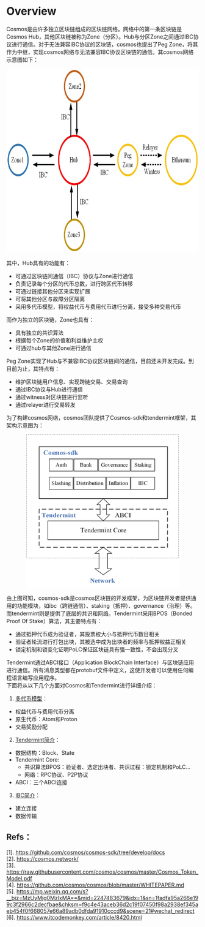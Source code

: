 # Overview
Cosmos是由许多独立区块链组成的区块链网络。网络中的第一条区块链是Cosmos Hub，其他区块链被称为Zone（分区）。Hub与分区Zone之间通过IBC协议进行通信。对于无法兼容IBC协议的区块链，cosmos也提出了Peg Zone，将其作为中继，实现cosmos网络与无法兼容IBC协议区块链的通信。其cosmos网络示意图如下：    
<div align=center>  
  <img width="800" height="480" src="./pictures/cosmos%E7%BD%91%E7%BB%9C%E7%A4%BA%E6%84%8F%E5%9B%BE.jpg"/>  
</div>  

其中，Hub具有的功能有：  
* 可通过区块链间通信（IBC）协议与Zone进行通信  
* 负责记录每个分区的代币总数，进行跨区代币转移  
* 可通过链接其他分区来实现扩展  
* 可将其他分区与故障分区隔离  
* 采用多代币模型，将权益代币与费用代币进行分离，接受多种交易代币
  
而作为独立的区块链，Zone也具有：  
* 具有独立的共识算法  
* 根据每个Zone的价值和利益维护主权  
* 可通过hub与其他Zone进行通信
  
Peg Zone实现了Hub与不兼容IBC协议区块链间的通信，目前还未开发完成。到目前为止，其特点有：  
* 维护区块链用户信息、实现跨链交易、交易查询  
* 通过IBC协议与Hub进行通信  
* 通过witness对区块链进行监听  
* 通过relayer进行交易转发

为了构建cosmos网络，cosmos团队提供了Cosmos-sdk和tendermint框架，其架构示意图为：  
 
<div align= center>  
  <img width="400" height="400" src="./pictures/cosmos%E8%8A%82%E7%82%B9%E7%A4%BA%E6%84%8F%E5%9B%BE.jpg"/>  
</div>  
  
由上图可知，cosmos-sdk是cosmos区块链的开发框架，为区块链开发者提供通用的功能模块，如ibc（跨链通信）、staking（抵押）、governance（治理）等。  
而tendermint则是提供了底层的共识和网络。Tendermint采用BPOS（Bonded Proof Of Stake）算法，其主要特点有：  
* 通过抵押代币成为验证者，其投票权大小与抵押代币数目相关  
* 验证者轮流进行打包出块，其被选中成为出块者的频率与抵押权益正相关  
* 锁定机制和锁变化证明PoLC保证区块链具有强一致性，不会出现分叉  
  
Tendermint通过ABCI接口（Application BlockChain Interface）与区块链应用进行通信。所有消息类型都在protobuf文件中定义，这使开发者可以使用任何编程语言编写应用程序。  
下面将从以下几个方面对Cosmos和Tendermint进行详细介绍：  
1. [多代币模型](./mutli-token%20model.md)：  
* 权益代币与费用代币分离  
* 原生代币：Atom和Proton  
* 交易奖励分配  
  
2. [Tendermint简介](./Tendermint.md)：  
* 数据结构：Block、State  
* Tendermint Core:  
  - 共识算法BPOS：验证者、选定出块者、共识过程：锁定机制和PoLC...  
  - 网络：RPC协议、P2P协议  
* ABCI：三个ABCI连接  
  
3. [IBC简介](./IBC.md)：  
* 建立连接  
* 数据传输  
  
## Refs：  
[1]. https://github.com/cosmos/cosmos-sdk/tree/develop/docs  
[2]. https://cosmos.network/  
[3]. https://raw.githubusercontent.com/cosmos/cosmos/master/Cosmos_Token_Model.pdf  
[4]. https://github.com/cosmos/cosmos/blob/master/WHITEPAPER.md  
[5]. https://mp.weixin.qq.com/s?__biz=MzUyMjg0MzIxMA==&mid=2247483679&idx=1&sn=1fadfa95a266e199c3f2966c2decfbae&chksm=f9c4e43aceb36d2c19f07450f98a2938ef345aeb454f0f668057e66a89adb0dfda91910cccd9&scene=21#wechat_redirect  
[6]. https://www.itcodemonkey.com/article/8420.html
